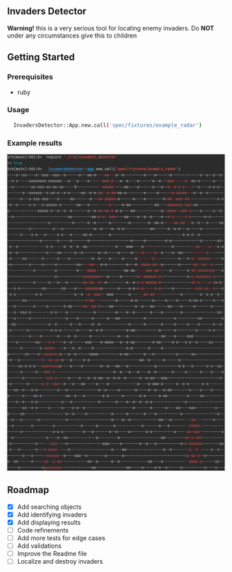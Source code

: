 
## Invaders Detector
**Warning!** this is a very serious tool for locating enemy invaders. Do **NOT** under any circumstances give this to children

## Getting Started
### Prerequisites
* ruby

### Usage
```bash
  InvadersDetector::App.new.call('spec/fixtures/example_radar')
```

### Example results
![example](example_usage.png)


## Roadmap

- [x] Add searching objects
- [x] Add identifying invaders
- [x] Add displaying results
- [ ] Code refinements
- [ ] Add more tests for edge cases
- [ ] Add validations
- [ ] Improve the Readme file
- [ ] Localize and destroy invaders

